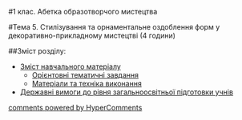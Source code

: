 <div id="hypercomments_widget" class="js-hypercomments-widget invisible"></div>

#1 клас. Абетка образотворчого мистецтва

#Тема 5.  Стилізування та орнаментальне оздоблення форм у декоративно-прикладному мистецтві (4 години)

##Зміст розділу:

*	[Зміст навчального матеріалу](zmist_navchalnoho_materialu5.md)
	*	[Орієнтовні тематичні завдання](oriientovny_tematychni_zavdannya5.md)
	*	[Матеріали та техніка виконання](materialy_ta_tekhnika_vykonannya5.md)
*	[Державні вимоги до рівня загальноосвітньої підготовки учнів](derzhavni_vymohy_do_rivnya_zahalnoosvitnoi_pidhotovky_uchnyv5.md)

<div class="js-hypercomments-container">
    <a href="http://hypercomments.com" class="hc-link" title="comments widget">comments powered by HyperComments</a>
</div>